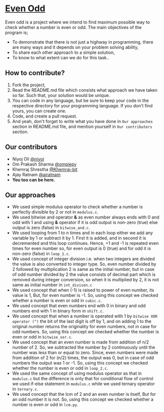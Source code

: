 # [Even Odd](https://github.com/niyoj/even_odd_number) 
Even odd is a project where we intend to find maximum possible way to check whether a number is even or odd. The main objectives of the program is;
* To demonstrate that there is not just a highway in programming, there are many ways and it depends on your problem solving ability,
* To share each other approach to a simple solution,
* To know to what extent can we do for this task..

## How to contribute?
1. Fork the project, 
2. Read the README.md file which consists what approach we have taken so far. Such that, your solution would be unique.
3. You can code in any language, but be sure to keep your code in the respective directory for your programming language. If you don't find yours, you can create one.
3. Code, and create a pull request.
4. And yeah, don't forget to write what you have done in `Our approaches` section in README.md file, and mention yourself in `Our contributors` section.

## Our contributors
* Niyoj Oli [@niyoj](https://github.com/niyoj)
* Om Prakash Sharma [@ompiepy](https://github.com/ompiepy)
* Khemraj Shrestha [@Khemraj-bit](https://github.com/Khemraj-bit)
* Ajay Ratnam [@ajratnam](https://github.com/ajratnam)
* **You too can be here.**

## Our approaches
* We used simple modulus operator to check whether a number is perfectly divisible by 2 or not in `modulus.c`.
* We used bitwise and operator **&** as even number always ends with 0 and odd with 1 and using **&** operator if it is odd output is non-zero (true) else output is zero (false) in `bitwise_and.c`. 
* We used looping from 1 to n times and in each loop either we add any variable by 1 or subtract it by 1. First it is added, and in second it is decremented and this loop continues. Hence, +1 and -1 is repeated even times for even number so, for even output is 0 (true) and for odd it is non-zero (false) in `loop_1.c`.
* We used concept of integer division i.e. when two integers are divided the value is also converted to integer type. So, even number divided by 2 followed by multiplication 2 is same as the initial number, but in case of odd number divided by 2 the value consists of decimal part which is removed during integer conversion, so when it is multiplied by 2, it is not same as initial number in `int_divison.c`
* We used concept that when (-1) is raised to power of even number, its value is 1, But, for even number is -1. So, using this concept we checked whether a number is even or odd in `cubic.c`.
* We used concept that even numbers end with 0 in binary and odd numbers end with 1 in binary form in `shift.c`.
* We used concept that when a number is operated with 1 by `bitwise XOR operator (^)` the bit of the last digit is off by 1, and on adding 1 to the original number returns the originality for even numbers, not in case for odd numbers. So, using this concept we checked whether the number is even or odd in `bitwise_xor.c`.
* We used concept that an even number is made from addition of n/2 number of 2. So, we subtracted the number by 2 continuously until the number was less than or equal to zero. Since, even numbers were made from addition of 2 for (n/2) times, the output was 0, but in case of odd numbers the output was 1 or -1. So, using this concept we checked whether the number is even or odd in `loop_2.c`.
* We used the same concept of using modulus operator as that in `modulus.c` but the difference is only that for conditional flow of control we used if-else statement in `modulus.c` while we used ternary operator in `ternary.c`.
* We used concept that the lcm of 2 and an even number is itself, But for an odd number it is not. So, using this concept we checked whether a number is even or odd in `lcm.py`.